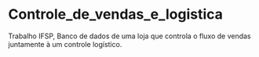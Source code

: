 # Controle_de_vendas_e_logistica
Trabalho IFSP, Banco de dados de uma loja que controla o fluxo de vendas juntamente à um controle logístico. 
